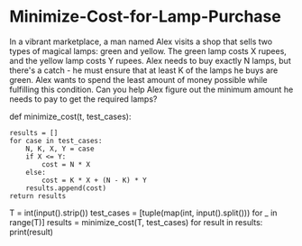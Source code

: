 # Minimize-Cost-for-Lamp-Purchase

In a vibrant marketplace, a man named Alex visits a shop that sells two types of magical lamps: green and yellow. The green lamp costs X rupees, and the yellow lamp costs Y rupees. Alex needs to buy exactly N lamps, but there's a catch - he must ensure that at least K of the lamps he buys are green.
Alex wants to spend the least amount of money possible while fulfilling this condition. Can you help Alex figure out the minimum amount he needs to pay to get the required lamps?

def minimize_cost(t, test_cases):

    results = []
    for case in test_cases:
        N, K, X, Y = case
        if X <= Y:
            cost = N * X
        else:
            cost = K * X + (N - K) * Y
        results.append(cost)
    return results

T = int(input().strip())
test_cases = [tuple(map(int, input().split())) for _ in range(T)]
results = minimize_cost(T, test_cases)
for result in results:
    print(result)
